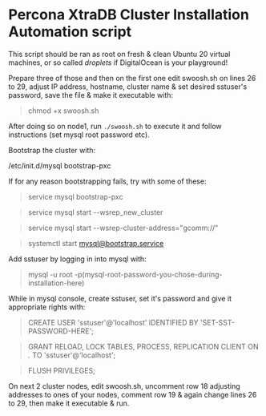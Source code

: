 #   Percona XtraDB Cluster Installation Automation script

This script should be ran as root on fresh & clean Ubuntu 20 virtual machines, or so called *droplets* if DigitalOcean is your playground!

Prepare three of those and then on the first one edit swoosh.sh on lines 26 to 29, adjust IP address, hostname, cluster name & set desired sstuser's password, save the file & make it executable with:

> chmod +x swoosh.sh

After doing so on node1, run ``./swoosh.sh`` to execute it and follow instructions (set mysql root password etc). 

Bootstrap the cluster with:

/etc/init.d/mysql bootstrap-pxc

If for any reason bootstrapping fails, try with some of these:

>service mysql bootstrap-pxc

>service mysql start --wsrep_new_cluster

>service mysql start --wsrep-cluster-address="gcomm://"

>systemctl start mysql@bootstrap.service

Add sstuser by logging in into mysql with:

> mysql -u root -p(mysql-root-password-you-chose-during-installation-here)

While in mysql console, create sstuser, set it's password and give it appropriate rights with:

>CREATE USER 'sstuser'@'localhost' IDENTIFIED BY 'SET-SST-PASSWORD-HERE';

>GRANT RELOAD, LOCK TABLES, PROCESS, REPLICATION CLIENT ON *.* TO 'sstuser'@'localhost';

>FLUSH PRIVILEGES;

On next 2 cluster nodes, edit swoosh.sh, uncomment row 18 adjusting addresses to ones of your nodes, comment row 19 & again change lines 26 to 29, then make it executable & run.


